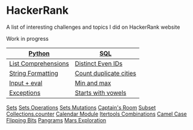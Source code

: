 # HackerRank

A list of interesting challenges and topics I did on HackerRank website

Work in progress


[Python](https://github.com/Ysoroko/HackerRank/tree/master/Python) | [SQL](https://github.com/Ysoroko/HackerRank/tree/master/SQL)
-------------|-------------|
[List Comprehensions](https://github.com/Ysoroko/HackerRank/blob/master/Python/list_comprehensions.py) | [Distinct Even IDs](https://github.com/Ysoroko/HackerRank/blob/master/SQL/weather_observation_station3.sql)
[String Formatting](https://github.com/Ysoroko/HackerRank/blob/master/Python/string_formatting.py) | [Count duplicate cities](https://github.com/Ysoroko/HackerRank/blob/master/SQL/weather_observation_station4.sql)
[Input + eval](https://github.com/Ysoroko/HackerRank/blob/master/Python/input.py) | [Min and max](https://github.com/Ysoroko/HackerRank/blob/master/SQL/weather_observation_station5.sql)
[Exceptions](https://github.com/Ysoroko/HackerRank/blob/master/Python/exceptions.py) | [Starts with vowels](https://github.com/Ysoroko/HackerRank/blob/master/SQL/weather_observation_station6.sql)
[Sets](https://github.com/Ysoroko/HackerRank/blob/master/Python/sets.py)
[Sets Operations](https://github.com/Ysoroko/HackerRank/blob/master/Python/sets_operations.py)
[Sets Mutations](https://github.com/Ysoroko/HackerRank/blob/master/Python/sets_mutations.py)
[Captain's Room](https://github.com/Ysoroko/HackerRank/tree/master/Python/captain_room.py)
[Subset](https://github.com/Ysoroko/HackerRank/blob/master/Python/subset.py)
[Collections.counter](https://github.com/Ysoroko/HackerRank/blob/master/Python/collections.counter.py)
[Calendar Module](https://github.com/Ysoroko/HackerRank/blob/master/Python/calendar_module.py)
[Itertools Combinations](https://github.com/Ysoroko/HackerRank/blob/master/Python/itertools.combinations.py)
[Camel Case](https://github.com/Ysoroko/HackerRank/blob/master/Python/camelcase.py)
[Flipping Bits](https://github.com/Ysoroko/HackerRank/blob/master/Python/flipping_bits.py)
[Pangrams](https://github.com/Ysoroko/HackerRank/blob/master/Python/pangrams.py)
[Mars Exploration](https://github.com/Ysoroko/HackerRank/blob/master/Python/mars_exploration.py)


